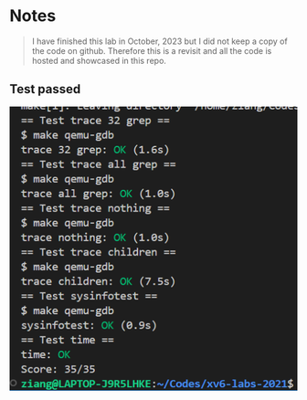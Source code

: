 # Notes

> I have finished this lab in October, 2023 but I did not keep a copy of the code on github. Therefore this is a revisit and all the code is hosted and showcased in this repo.

## Test passed

![](https://raw.githubusercontent.com/ZiangTian/img-bed/main/961561f3c89ca47d1d2ac8faa61d353.png)
